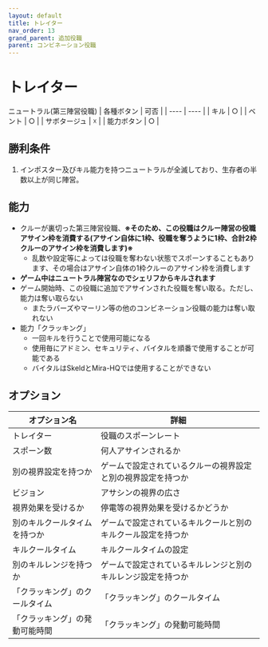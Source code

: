```yaml
---
layout: default
title: トレイター
nav_order: 13
grand_parent: 追加役職
parent: コンビネーション役職
---
```


# トレイター


ニュートラル(第三陣営役職)
|  各種ボタン |  可否  |
| ---- | ---- |
|  キル  | ○ |
|  ベント  | ○ |
|  サボタージュ  | ☓ |
|  能力ボタン  | ○ |

## 勝利条件
1. インポスター及びキル能力を持つニュートラルが全滅しており、生存者の半数以上が同じ陣営。

## 能力

- クルーが裏切った第三陣営役職、**※そのため、この役職はクルー陣営の役職アサイン枠を消費する(アサイン自体に1枠、役職を奪うように1枠、合計2枠クルーのアサイン枠を消費します)※**
  - 乱数や設定等によっては役職を奪わない状態でスポーンすることもあります、その場合はアサイン自体の1枠クルーのアサイン枠を消費します
- **ゲーム中はニュートラル陣営なのでシェリフからキルされます**
- ゲーム開始時、この役職に追加でアサインされた役職を奪い取る。ただし、能力は奪い取らない
  - またラバーズやマーリン等の他のコンビネーション役職の能力は奪い取れない
- 能力「クラッキング」
  - 一回キルを行うことで使用可能になる
  - 使用毎にアドミン、セキュリティ、バイタルを順番で使用することが可能である
  - バイタルはSkeldとMira-HQでは使用することができない

## オプション

|  オプション名 |  詳細  |
| ---- | ---- |
|  トレイター  | 役職のスポーンレート |
|  スポーン数  | 何人アサインされるか |
|  別の視界設定を持つか  |  ゲームで設定されているクルーの視界設定と別の視界設定を持つか  |
|  ビジョン  |  アサシンの視界の広さ  |
|  視界効果を受けるか  |  停電等の視界効果を受けるかどうか  |
|  別のキルクールタイムを持つか  | ゲームで設定されているキルクールと別のキルクール設定を持つか |
|  キルクールタイム  |  キルクールタイムの設定  |
|  別のキルレンジを持つか  |  ゲームで設定されているキルレンジと別のキルレンジ設定を持つか  |
|  「クラッキング」のクールタイム  |  「クラッキング」のクールタイム  |
|  「クラッキング」の発動可能時間  |  「クラッキング」の発動可能時間  |
